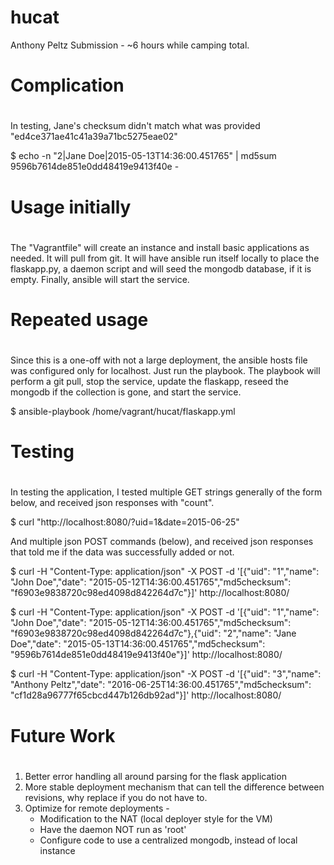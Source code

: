 # hucat
Anthony Peltz Submission - ~6 hours while camping total.

#
# Complication 
#
In testing, Jane's checksum didn't match what was provided "ed4ce371ae41c41a39a71bc5275eae02"

  $ echo -n "2|Jane Doe|2015-05-13T14:36:00.451765" | md5sum 
  9596b7614de851e0dd48419e9413f40e  -

#
# Usage initially
#
The "Vagrantfile" will create an instance and install basic applications as needed. It will pull 
from git. It will have ansible run itself locally to place the flaskapp.py, a daemon script and 
will seed the mongodb database, if it is empty. Finally, ansible will start the service.

#
# Repeated usage
#
Since this is a one-off with not a large deployment, the ansible hosts file was configured only 
for localhost. Just run the playbook. The playbook will  perform a git pull, stop the service, 
update the flaskapp, reseed the mongodb if the collection is gone, and start the service.

  $ ansible-playbook /home/vagrant/hucat/flaskapp.yml

#
# Testing
#
In testing the application, I tested multiple GET strings generally of the form below, and received 
json responses with "count".

  $ curl "http://localhost:8080/?uid=1&date=2015-06-25"

And multiple json POST commands (below), and received json responses that told me if the data was 
successfully added or not.

  $ curl -H "Content-Type: application/json" -X POST -d '[{"uid": "1","name": "John Doe","date": "2015-05-12T14:36:00.451765","md5checksum": "f6903e9838720c98ed4098d842264d7c"}]' http://localhost:8080/

  $ curl -H "Content-Type: application/json" -X POST -d '[{"uid": "1","name": "John Doe","date": "2015-05-12T14:36:00.451765","md5checksum": "f6903e9838720c98ed4098d842264d7c"},{"uid": "2","name": "Jane Doe","date": "2015-05-13T14:36:00.451765","md5checksum": "9596b7614de851e0dd48419e9413f40e"}]' http://localhost:8080/

  $ curl -H "Content-Type: application/json" -X POST -d '[{"uid": "3","name": "Anthony Peltz","date": "2016-06-25T14:36:00.451765","md5checksum": "cf1d28a96777f65cbcd447b126db92ad"}]' http://localhost:8080/

#
# Future Work
#
1. Better error handling all around parsing for the flask application
2. More stable deployment mechanism that can tell the difference between revisions, why replace if you do not have to.
3. Optimize for remote deployments - 
     - Modification to the NAT (local deployer style for the VM)
     - Have the daemon NOT run as 'root'
     - Configure code to use a centralized mongodb, instead of local instance

